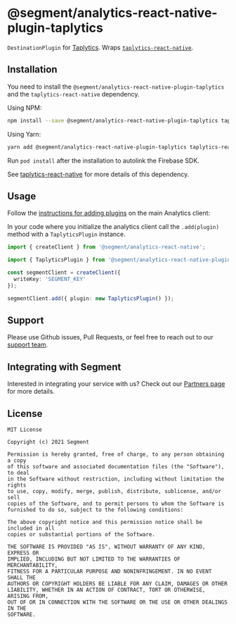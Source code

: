 # @segment/analytics-react-native-plugin-taplytics

`DestinationPlugin` for [Taplytics](https://taplytics.com/). Wraps [`taplytics-react-native`](https://github.com/taplytics/taplytics-react-native).

## Installation

You need to install the `@segment/analytics-react-native-plugin-taplytics` and the `taplytics-react-native` dependency.

Using NPM:
```bash
npm install --save @segment/analytics-react-native-plugin-taplytics taplytics-react-native
```

Using Yarn:
```bash
yarn add @segment/analytics-react-native-plugin-taplytics taplytics-react-native
```

Run `pod install` after the installation to autolink the Firebase SDK.

See [taplytics-react-native](https://docs.taplytics.com/docs/react-native-sdk#set-user-attributes) for more details of this dependency.
## Usage

Follow the [instructions for adding plugins](https://github.com/segmentio/analytics-react-native#adding-plugins) on the main Analytics client:

In your code where you initialize the analytics client call the `.add(plugin)` method with a `TaplyticsPlugin` instance. 

```ts
import { createClient } from '@segment/analytics-react-native';

import { TaplyticsPlugin } from '@segment/analytics-react-native-plugin-taplytics';

const segmentClient = createClient({
  writeKey: 'SEGMENT_KEY'
});

segmentClient.add({ plugin: new TaplyticsPlugin() });
```

## Support

Please use Github issues, Pull Requests, or feel free to reach out to our [support team](https://segment.com/help/).

## Integrating with Segment

Interested in integrating your service with us? Check out our [Partners page](https://segment.com/partners/) for more details.

## License
```
MIT License

Copyright (c) 2021 Segment

Permission is hereby granted, free of charge, to any person obtaining a copy
of this software and associated documentation files (the "Software"), to deal
in the Software without restriction, including without limitation the rights
to use, copy, modify, merge, publish, distribute, sublicense, and/or sell
copies of the Software, and to permit persons to whom the Software is
furnished to do so, subject to the following conditions:

The above copyright notice and this permission notice shall be included in all
copies or substantial portions of the Software.

THE SOFTWARE IS PROVIDED "AS IS", WITHOUT WARRANTY OF ANY KIND, EXPRESS OR
IMPLIED, INCLUDING BUT NOT LIMITED TO THE WARRANTIES OF MERCHANTABILITY,
FITNESS FOR A PARTICULAR PURPOSE AND NONINFRINGEMENT. IN NO EVENT SHALL THE
AUTHORS OR COPYRIGHT HOLDERS BE LIABLE FOR ANY CLAIM, DAMAGES OR OTHER
LIABILITY, WHETHER IN AN ACTION OF CONTRACT, TORT OR OTHERWISE, ARISING FROM,
OUT OF OR IN CONNECTION WITH THE SOFTWARE OR THE USE OR OTHER DEALINGS IN THE
SOFTWARE.
```